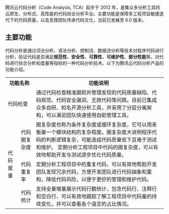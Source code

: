 腾讯云代码分析（Code Analysis, TCA）起步于 2012 年，是集众多分析工具的云原生、分布式、高性能的代码综合分析平台。主要功能是保障多工程项目敏捷迭代下的代码质量，以及支撑团队传承代码文化，当前已发展至 6.0 版本。



## 主要功能
代码分析是通过词法分析、语法分析、控制流、数据流分析等技术对程序代码进行分析，验证代码是否满足**规范性**、**安全性**、**可靠性**、**可维护性**、**部分性能**等，对代码进行综合分析和度量等指标的一种代码分析技术。以下为腾讯云代码分析产品的功能介绍。
<table>
<tr>
<th  colspan="2">功能名称</th>
<th>功能说明</th>
</tr>
<tr>
<td  colspan="2">代码检查</td>
<td>通过代码检查精准跟踪并管理发现的代码质量缺陷、代码规范、代码安全漏洞、无效代码等问题。目前已集成众多自研、知名开源分析工具，并采用了分层分离架构，可以满足团队快速使用自助管理工具。</td>
</tr>
<tr>
<td  rowspan="3">代码度量</td>
<td>代码圈复杂度</td>
<td>圈复杂度也称为条件复杂度或循环复杂度，它可以用来衡量一个模块结构的复杂程度。圈复杂度大说明程序代码的判断逻辑复杂，可能造成代码质量低下且难于测试和维护。
定期分析工程项目中代码的圈复杂度，可以有效地帮助开发与测试逐步优化代码质量。</td>
</tr>
<tr>
<td>代码重复率</td>
<td>定期分析工程项目中的重复代码，可以有效地帮助开发团队发现冗余代码，方便开发团队进行代码抽象和重构，降低代码风险，以便于更好的管理和维护代码。</td>
</tr>
<tr>
<td>代码统计</td>
<td>支持全量增量展示代码行数统计，包含代码行、注释行和空白行，可以有效地跟踪了解工程项目中代码量的持续变化，并可以查看各个语言的占比情况。</td>
</tr>

</table>